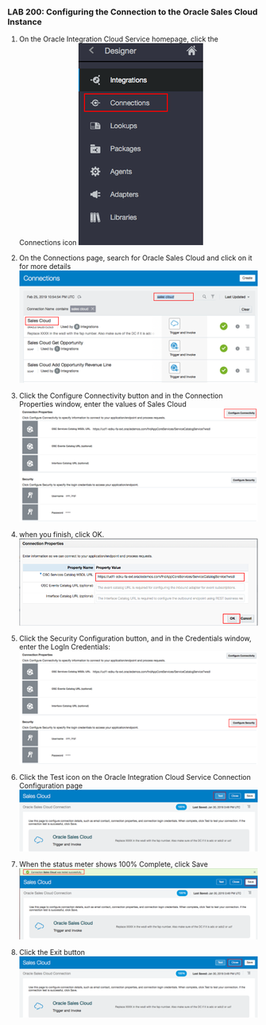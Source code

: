 ### LAB 200: Configuring the Connection to the Oracle Sales Cloud Instance

1. On the Oracle Integration Cloud Service homepage, click the Connections icon
  ![](images/5.png)
 
2. On the Connections page, search for Oracle Sales Cloud and click on it for more details
 ![](images/9.png)

3. Click the Configure Connectivity button and in the Connection Properties window, enter the values of Sales Cloud
 ![](images/12.png)
 
4. when you finish, click OK.
 ![](images/10.png)

5. Click the Security Configuration button, and in the Credentials window, enter the LogIn Credentials:
 ![](images/26.png)
 
6. Click the Test icon on the Oracle Integration Cloud Service Connection Configuration page
 ![](images/13.png)
 
7. When the status meter shows 100% Complete, click Save
 ![](images/14.png)
 
8. Click the Exit button
 ![](images/16.png)
 
